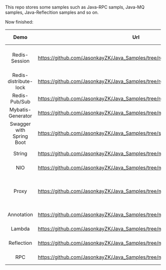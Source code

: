 This repo stores some samples such as Java-RPC sampls, Java-MQ samples, Java-Reflecltion samples and so on.

Now finished: 

|           Demo           | Url                                                          | Last Modified |                          Comment                          |
| :----------------------: | ------------------------------------------------------------ | :-----------: | :-------------------------------------------------------: |
|      Redis-Session       | https://github.com/JasonkayZK/Java_Samples/tree/redis-session |  2020-02-10   |             Within Spring-session-data-redis              |
|  Redis-distribute-lock   | https://github.com/JasonkayZK/Java_Samples/tree/redis-distribute-lock |  2020-02-09   |                                                           |
|      Redis-Pub/Sub       | https://github.com/JasonkayZK/Java_Samples/tree/redis-pub/sub |  2020-02-09   |                                                           |
|    Mybatis-Generator     | https://github.com/JasonkayZK/Java_Samples/tree/mybatis-generator |  2020-01-15   |                                                           |
| Swagger with Spring Boot | https://github.com/JasonkayZK/Java_Samples/tree/swagger      |  2020-01-02   |                                                           |
|          String          | https://github.com/JasonkayZK/Java_Samples/tree/master/src/main/java/string |  2019-10-02   |                                                           |
|           NIO            | https://github.com/JasonkayZK/Java_Samples/tree/master/src/main/java/nio |  2019-09-25   |                                                           |
|          Proxy           | https://github.com/JasonkayZK/Java_Samples/tree/master/src/main/java/proxy |  2019-09-18   | Static Proxy<br />Dynamic Proxy(CGLib, JDK)<br />Included |
|        Annotation        | https://github.com/JasonkayZK/Java_Samples/tree/master/src/main/java/annotation |  2019-09-18   |                                                           |
|          Lambda          | https://github.com/JasonkayZK/Java_Samples/tree/master/src/main/java/lambda |  2019-09-16   |                                                           |
|        Reflection        | https://github.com/JasonkayZK/Java_Samples/tree/master/src/main/java/reflection |  2019-09-14   |                                                           |
|           RPC            | https://github.com/JasonkayZK/Java_Samples/tree/master/src/main/java/rpc |  2019-09-14   |                                                           |
